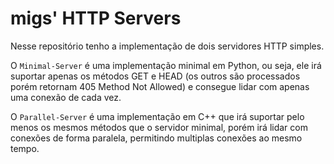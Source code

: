 # migs' HTTP Servers

Nesse repositório tenho a implementação de dois servidores HTTP simples.

O `Minimal-Server` é uma implementação minimal em Python, ou seja, ele irá suportar apenas os métodos GET e HEAD (os outros são processados porém retornam 405 Method Not Allowed) e consegue lidar com apenas uma conexão de cada vez.

O `Parallel-Server` é uma implementação em C++ que irá suportar pelo menos os mesmos métodos que o servidor minimal, porém irá lidar com conexões de forma paralela, permitindo multiplas conexões ao mesmo tempo.
